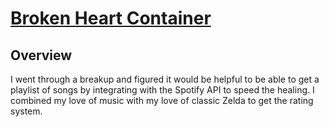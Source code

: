 # [Broken Heart Container](https://kfujikawa.github.io/broken-heart-container/)

## Overview

I went through a breakup and figured it would be helpful to be able to get a playlist of songs by integrating with the Spotify API to speed the healing.  I combined my love of music with my love of classic Zelda to get the rating system.  